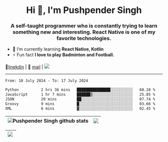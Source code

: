 <h1 align="center">Hi 👋, I'm Pushpender Singh</h1>
<h3 align="center">A self-taught programmer who is constantly trying to learn something new and interesting. React Native is one of my favorite technologies.</h3>

- 🌱 I’m currently learning **React Native, Kotlin**
- ⚡ Fun fact **I love to play Badminton and Football.**

👔[linekdin](https://www.linkedin.com/in/pushpender-singh-240061202/) | 📧 [mail](mailto:pushpendersingh694@gmail.com) | 
<a href="https://github.com/pushpender-singh-ap/pushpender-singh-ap">
    <img src="https://komarev.com/ghpvc/?username=pushpender-singh-ap&style=for-the-badge">
</a>


---

<!--START_SECTION:waka-->

```txt
From: 10 July 2024 - To: 17 July 2024

Python          2 hrs 36 mins   ███████████████░░░░░░░░░░   60.28 %
JavaScript      1 hr 7 mins     ██████▒░░░░░░░░░░░░░░░░░░   25.85 %
JSON            20 mins         ██░░░░░░░░░░░░░░░░░░░░░░░   07.74 %
Groovy          9 mins          █░░░░░░░░░░░░░░░░░░░░░░░░   03.66 %
XML             6 mins          ▓░░░░░░░░░░░░░░░░░░░░░░░░   02.45 %
```

<!--END_SECTION:waka-->


| <a><img align="center" src="https://github-readme-stats-iota-ecru-15.vercel.app/api?username=pushpender-singh-ap&show_icons=true&include_all_commits=true&theme=buefy&hide_border=true" alt="Pushpender Singh github stats" /></a> | <a><img align="center" src="https://github-readme-stats-iota-ecru-15.vercel.app/api/top-langs/?username=pushpender-singh-ap&layout=compact&theme=buefy&hide_border=true" /></a> |
| ------------- | ------------- |

| <a> <img align="left" src="https://github-readme-streak-stats.herokuapp.com/?user=pushpender-singh-ap" /></br> </a> |
| ------------- |
